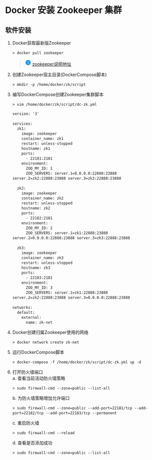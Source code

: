 # Docker 安装 Zookeeper 集群

## 软件安装

1.  Docker获取最新版Zookeeper<br>

    ```命令
    > docker pull zookeeper
    ```

    > ![info][info] [zookeeper说明地址][zookeeper地址]


2.  创建Zookeeper宿主目录(DockerCompose脚本)<br>

    ```命令
    > mkdir -p /home/docker/zk/script
    ```

3.  编写DockerCompose创建Zookeeper集群脚本<br>

    ```命令
    > vim /home/docker/zk/script/dc-zk.yml
    ```

    ```内容
    version: '3'

    services:
      zk1:
        image: zookeeper
        container_name: zk1
        restart: unless-stopped
        hostname: zk1
        ports:
          - 22181:2181
        environment:
          ZOO_MY_ID: 1
          ZOO_SERVERS: server.1=0.0.0.0:22888:23888 server.2=zk2:22888:23888 server.3=zk3:22888:23888

      zk2:
        image: zookeeper
        container_name: zk2
        restart: unless-stopped
        hostname: zk2
        ports:
          - 22182:2181
        environment:
          ZOO_MY_ID: 2
          ZOO_SERVERS: server.1=zk1:22888:23888 server.2=0.0.0.0:22888:23888 server.3=zk3:22888:23888

      zk3:
        image: zookeeper
        container_name: zk3
        restart: unless-stopped
        hostname: zk3
        ports:
          - 22183:2181
        environment:
          ZOO_MY_ID: 3
          ZOO_SERVERS: server.1=zk1:22888:23888 server.2=zk2:22888:23888 server.3=0.0.0.0:22888:23888
          
    networks:
      default:
        external:
          name: zk-net
    ```

4.  Docker创建归属Zookeeper使用的网络<br>

    ```命令
    > docker network create zk-net
    ```

5.  运行DockerCompose脚本<br>

    ```命令
    > docker-compose -f /home/docker/zk/script/dc-zk.yml up -d
    ```

6.  打开防火墙端口<br>
    a. 查看当前活动防火墙策略<br>

    ```命令
    > sudo firewall-cmd --zone=public --list-all
    ```

    b. 为防火墙策略增加允许端口<br>

    ```命令
    > sudo firewall-cmd --zone=public --add-port=22181/tcp --add-port=22182/tcp --add-port=22183/tcp --permanent
    ```

    c. 重启防火墙<br>

    ```命令
    > sudo firewall-cmd --reload
    ```

    d. 查看是否添加成功<br>

    ```命令
    > sudo firewall-cmd --zone=public --list-all
    ```

[info]: /images/info.png

[zookeeper地址]: https://hub.docker.com/_/zookeeper/
